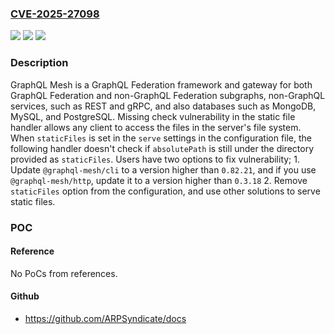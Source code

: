 ### [CVE-2025-27098](https://cve.mitre.org/cgi-bin/cvename.cgi?name=CVE-2025-27098)
![](https://img.shields.io/static/v1?label=Product&message=graphql-mesh&color=blue)
![](https://img.shields.io/static/v1?label=Version&message=%3D%20%40graphql-mesh%2Fcli%3A%20%3E%3D%200.78.0%2C%20%3C%200.82.22%20&color=brighgreen)
![](https://img.shields.io/static/v1?label=Vulnerability&message=CWE-22%3A%20Improper%20Limitation%20of%20a%20Pathname%20to%20a%20Restricted%20Directory%20('Path%20Traversal')&color=brighgreen)

### Description

GraphQL Mesh is a GraphQL Federation framework and gateway for both GraphQL Federation and non-GraphQL Federation subgraphs, non-GraphQL services, such as REST and gRPC, and also databases such as MongoDB, MySQL, and PostgreSQL. Missing check vulnerability in the static file handler allows any client to access the files in the server's file system. When `staticFiles` is set in the `serve` settings in the configuration file, the following handler doesn't check if `absolutePath` is still under the directory provided as `staticFiles`. Users have two options to fix vulnerability; 1. Update `@graphql-mesh/cli` to a version higher than `0.82.21`, and if you use `@graphql-mesh/http`, update it to a version higher than `0.3.18` 2. Remove `staticFiles` option from the configuration, and use other solutions to serve static files.

### POC

#### Reference
No PoCs from references.

#### Github
- https://github.com/ARPSyndicate/docs

